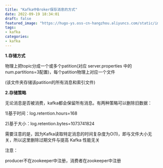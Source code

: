 ```yaml
---
title: "Kafka中Broker保存消息的方式"
date: 2022-09-19 18:34:01
draft: false
featured_image: "https://hugo-ys.oss-cn-hangzhou.aliyuncs.com/static/img/kafka3.png"
tags:
- kafka
categories:
- kafka
---
```

**1.存储方式**

物理上把topic分成一个或多个patition(对应 server.properties 中的num.partitions=3配置)，每个patition物理上对应一个文件

(该文件夹存储该patition的所有消息和索引文件)

**2.存储策略**

无论消息是否被消费，kafka都会保留所有消息。有两种策略可以删除旧数据：

1)基于时间：log.retention.hours=168

2)基于大小：log.retention.bytes=1073741824

需要注意的是，因为Kafka读取特定消息的时间复杂度为O(1)，即与文件大小无关，所以这里删除过期文件与提高 Kafka 性能无关

注意：

producer不在zookeeper中注册，消费者在zookeeper中注册